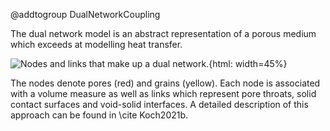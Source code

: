 @addtogroup DualNetworkCoupling

The dual network model is an abstract representation of a porous medium which exceeds at modelling heat transfer.

![Nodes and links that make up a dual network.](multidomainDualNetworkCoupling.svg){html: width=45%}

The nodes denote pores (red) and grains (yellow). Each node is associated with a volume measure as well as links which represent pore throats, solid contact surfaces and void-solid interfaces. A detailed description of this approach can be found in \cite Koch2021b.
